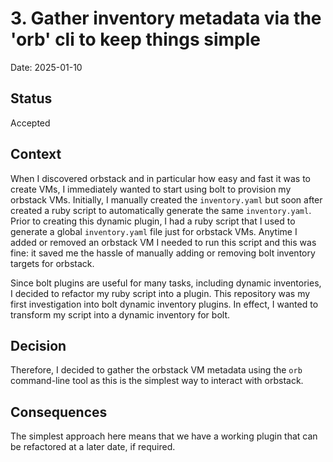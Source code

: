 # 3. Gather inventory metadata via the 'orb' cli to keep things simple

Date: 2025-01-10

## Status

Accepted

## Context

When I discovered orbstack and in particular how easy and fast it was to create VMs, I immediately wanted to start using bolt to provision my orbstack VMs.  Initially, I manually created the `inventory.yaml` but soon after created a ruby script to automatically generate the same `inventory.yaml`.  Prior to creating this dynamic plugin, I had a ruby script that I used to generate a global `inventory.yaml` file just for orbstack VMs.  Anytime I added or removed an orbstack VM I needed to run this script and this was fine: it saved me the hassle of manually adding or removing bolt inventory targets for orbstack.  

Since bolt plugins are useful for many tasks, including dynamic inventories, I decided to refactor my ruby script into a plugin.  This repository was my first investigation into bolt dynamic inventory plugins.  In effect, I wanted to transform my script into a dynamic inventory for bolt.

## Decision

Therefore, I decided to gather the orbstack VM metadata using the `orb` command-line tool as this is the simplest way to interact with orbstack.

## Consequences

The simplest approach here means that we have a working plugin that can be refactored at a later date, if required.
